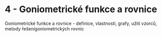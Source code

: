 
# 4 - Goniometrické funkce a rovnice

Goniometrické funkce a rovnice - definice, vlastnosti, grafy, užití vzorců, metody řešenígoniometrických rovnic
